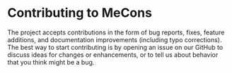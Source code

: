 # Contributing to MeCons
The project accepts contributions in the form of bug reports, fixes, feature additions, and documentation improvements (including typo corrections). The best way to start contributing is by opening an issue on our GitHub to discuss ideas for changes or enhancements, or to tell us about behavior that you think might be a bug.
